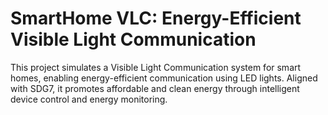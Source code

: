 # SmartHome VLC: Energy-Efficient Visible Light Communication

This project simulates a Visible Light Communication system for smart homes, enabling energy-efficient communication using LED lights. Aligned with SDG7, it promotes affordable and clean energy through intelligent device control and energy monitoring.
